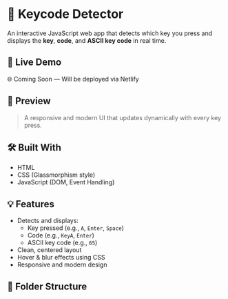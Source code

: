 # 🔑 Keycode Detector

An interactive JavaScript web app that detects which key you press and displays the **key**, **code**, and **ASCII key code** in real time.

## 🚀 Live Demo

🌐 Coming Soon — Will be deployed via Netlify

## 📸 Preview

> A responsive and modern UI that updates dynamically with every key press.

## 🛠 Built With

- HTML
- CSS (Glassmorphism style)
- JavaScript (DOM, Event Handling)

## 💡 Features

- Detects and displays:
  - Key pressed (e.g., `A`, `Enter`, `Space`)
  - Code (e.g., `KeyA`, `Enter`)
  - ASCII key code (e.g., `65`)
- Clean, centered layout
- Hover & blur effects using CSS
- Responsive and modern design

## 🧩 Folder Structure

